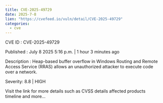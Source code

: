 ```yaml
--- 
title: CVE-2025-49729
date: 2025-7-8
lien: "https://cvefeed.io/vuln/detail/CVE-2025-49729"
categories:
  - cve
---
```


CVE ID : CVE-2025-49729

Published :  July 8
2025
5:16 p.m. | 1 hour
3 minutes ago

Description : Heap-based buffer overflow in Windows Routing and Remote Access Service (RRAS) allows an unauthorized attacker to execute code over a network.

Severity: 8.8 | HIGH

Visit the link for more details
such as CVSS details
affected products
timeline
and more...
